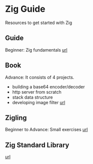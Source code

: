 # Zig Guide

Resources to get started with Zig

## Guide

Beginner: Zig fundamentals
[url](https://zig.guide/language-basics/functions)

## Book

Advance: It consists of 4 projects.
- building a base64 encoder/decoder
- http server from scratch
- stack data structure
- developing image filter
[url](https://pedropark99.github.io/zig-book/)

## Zigling

Beginner to Advance: Small exercises
[url](https://codeberg.org/ziglings/exercises)

## Zig Standard Library

[url](https://ziglang.org/documentation/master/std/)
